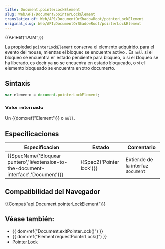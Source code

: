 ```yaml
---
title: Document.pointerLockElement
slug: Web/API/Document/pointerLockElement
translation_of: Web/API/DocumentOrShadowRoot/pointerLockElement
original_slug: Web/API/DocumentOrShadowRoot/pointerLockElement
---
```

{{APIRef("DOM")}}

La propiedad `pointerLockElement` conserva el elemento adquirido, para el evento del mouse, mientras el bloqueo se encuentre activo . Es `null` si el bloqueo se encuentra en estado pendiente para bloqueo, o si el bloqueo se ha liberado, es decir ya no se encuentra en estado bloqueado, o si el elemento bloqueado se encuentra en otro documento.

## Sintaxis

```js
var elemento = document.pointerLockElement;
```

### Valor retornado

Un {{domxref("Element")}} o `null`.

## Especificaciones

| Especificación                                                                                                   | Estado                           | Comentario                         |
| ---------------------------------------------------------------------------------------------------------------- | -------------------------------- | ---------------------------------- |
| {{SpecName('Bloquear puntero','l#extension-to-the-document-interface','Document')}} | {{Spec2('Pointer lock')}} | Extiende de la interfaz `Document` |

## Compatibilidad del Navegador

{{Compat("api.Document.pointerLockElement")}}

## Véase también:

- {{ domxref("Document.exitPointerLock()") }}
- {{ domxref("Element.requestPointerLock()") }}
- [Pointer Lock](/es/docs/WebAPI/Pointer_Lock)
